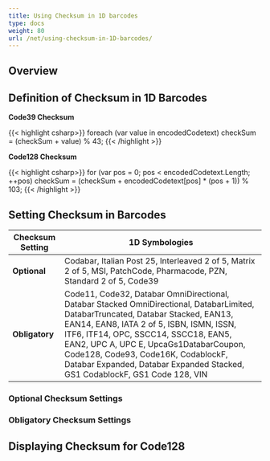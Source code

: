 ```yaml
---
title: Using Checksum in 1D barcodes
type: docs
weight: 80
url: /net/using-checksum-in-1D-barcodes/
---
```


## Overview

## Definition of Checksum in 1D Barcodes
  
**Code39 Checksum**
  
{{< highlight csharp>}}
foreach (var value in encodedCodetext)
    checkSum = (checkSum + value) % 43;
{{< /highlight >}} 
  
**Code128 Checksum**
  
{{< highlight csharp>}}
for (var pos = 0; pos < encodedCodetext.Length; ++pos)
    checkSum = (checkSum + encodedCodetext[pos] * (pos + 1)) % 103;
{{< /highlight >}} 
  
## Setting Checksum in Barcodes

  
|Checksum Setting|1D Symbologies|
|---|---|
|**Optional**|Codabar, Italian Post 25, Interleaved 2 of 5, Matrix 2 of 5, MSI, PatchCode, Pharmacode, PZN, Standard 2 of 5, Code39|
|**Obligatory**|Code11, Code32, Databar OmniDirectional, Databar Stacked OmniDirectional, DatabarLimited, DatabarTruncated, Databar Stacked, EAN13, EAN14, EAN8, IATA 2 of 5, ISBN, ISMN, ISSN, ITF6, ITF14, OPC, SSCC14, SSCC18, EAN5, EAN2, UPC A, UPC E, UpcaGs1DatabarCoupon, Code128, Code93, Code16K, CodablockF, Databar Expanded, Databar Expanded Stacked, GS1 CodablockF, GS1 Code 128, VIN|

### Optional Checksum Settings

### Obligatory Checksum Settings

## Displaying Checksum for Code128